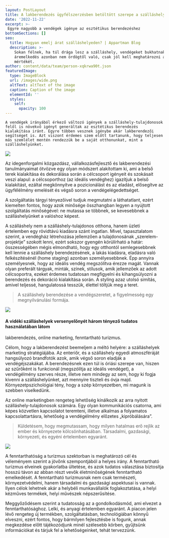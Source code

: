 ```yaml
---
layout: PostLayout
title: A lakberendezés ügyfélszerzésben betöltött szerepe a szálláshelyfejlesztésben
date: '2022-11-22'
excerpt: >-
 Egyre nagyobb a vendégek igénye az esztétikus berendezéshez
bottomSections: []
seo:
  title: Hogyan emelj árat szálláshelyeden? | Appartman Blog
  description: >-
    Sokan félnek, ha túl drága lesz a szálláshely, vendégeket bukhatnak. Az
    áremelkedés azonban nem ördögtől való, csak jól kell meghatározni a
    mértékét.
author: content/data/team/person-xqkrwa90t.json
featuredImage:
  type: ImageBlock
  url: /images/wide.png
  altText: altText of the image
  caption: Caption of the image
  elementId: ''
  styles:
    self:
      opacity: 100
---
```

`A vendégek irányából érkező változó igények a szálláshely-tulajdonosok felől is növekvő igényt generáltak az esztétikus berendezés kialakítása iránt. Egyre többen vesznek igénybe akár lakberendezői segítséget is. Azt viszont érdemes szem előtt tartanunk, hogy teljesen más szemlélet mentén rendezzük be a saját otthonunkat, mint a szálláshelyünket.`

![](/images/lakberendezes-maganszallashely-gyetvai-eva-appartman.jpeg)

Az idegenforgalmi közgazdász, vállalkozásfejlesztő és lakberendezési tanulmányaimat ötvözve egy olyan módszert alakítottam ki, ami a belső terek kialakítása és dekorálása során a célcsoport igényeit és szokásait veszi alapul: a célcsoporthoz (az ideális vendéghez) igazítjuk a belső kialakítást, ezáltal megkönnyítve a pozicionálást és az eladást, elősegítve az ügyfélélmény emelését és végső soron a vendégelégedettséget.

A szolgáltatás tárgyi tényezőivel tudjuk megmutatni a láthatatlant, ezért kiemelten fontos, hogy azok minősége összhangban legyen a nyújtott szolgáltatás minőségével: ne mutassa se többnek, se kevesebbnek a szálláshelyünket a valóshoz képest.

A szálláshely nem a szálláshely-tulajdonos otthona, hanem üzleti értelemben egy rövidtávú kiadásra szánt ingatlan. Mivel, tapasztalatom szerint, a vendégház létrehozása jellemzően a tulajdonosának „szerelem-projektje” szokott lenni, ezért sokszor gyengén körülírható a határ: összességében mégis elmondható, hogy egy otthontól semlegesebbnek kell lennie a szálláshely berendezésének, a lakás kiadásra, eladásra való felkészítésénél (home staging) azonban személyesebbnek. Épp annyira személyesnek, hogy az ideális vendég megszólítva érezze magát. Vannak olyan preferált tárgyak, minták, színek, stílusok, amik jellemzőek az adott célcsoportra, ezeket érdemes tudatosan megfigyelni és kihangsúlyozni a berendezés és dekoráció kialakítása során. A styling azaz utolsó simítás, amivel teljessé, hangulatossá tesszük, élettel töltjük meg a teret.

> A szálláshely berendezése a vendégszeretet, a figyelmesség egy megnyilvánulási formája.

![](/images/vendeghaz-berendezes-tippek-gyetvai-eva-appartman.jpeg)

#### A vidéki szálláshelyek versenyelőnyét három tényező tudatos használatában látom

lakberendezés, online marketing, fenntartható turizmus.

Célom, hogy a lakberendezést beemeljem a méltó helyére: a szálláshelyek marketing stratégiájába. Az enteriőr, és a szálláshely egyedi atmoszféráját hangsúlyozó brandfotók azok, amik végső soron eladják a vendégéjszakákat. A berendezésnek ezen túl is óriási szerepe van, hiszen az szűrőként is funkcionál (megszólítja az ideális vendéget), a vendégélmény szerves része, illetve nem mindegy az sem, hogy ki fogja kivenni a szálláshelyünket, azt mennyire tiszteli és óvja majd. Környezetpszichológiai tény, hogy a szép környezetben, mi magunk is szebben viselkedünk.

Az online marketingben rengeteg lehetőség kínálkozik az arra nyitott szálláshely-tulajdonosok számára. Egy olyan kommunikációs csatorna, ami képes közvetlen kapcsolatot teremteni, illetve alkalmas a folyamatos kapcsolattartásra, lehetőség a vendégélmény előzetes „kipróbálására”.

> Küldetésem, hogy megmutassam, hogy milyen hatalmas erő rejlik az ember és környezete kölcsönhatásában. Társadalmi, gazdasági, környezeti, és egyéni értelemben egyaránt.

![](/images/lakberendezes-es-vendegszerzes-maganszallas-apartman-vendeghaz-gyetvai-eva-appartman.jpeg)

A fenntarthatóság a turizmus szektorban is meghatározó cél és véleményem szerint a jövőnk szempontjából a helyes irány. A fenntartható turizmus elveinek gyakorlatba ültetése, és azok tudatos választása biztosítja hosszú távon az abban részt vevők életminőségének fenntartható emelkedését. A fenntartható turizmusnak nem csak természeti, környezetvédelmi, hanem társadalmi és gazdasági aspektusai is vannak. Ilyen célok lehetnek akár a helybéli munkavállalók foglakoztatása, a helyi kézműves termékek, helyi művészek népszerűsítése.

Meggyőződésem szerint a tudatosság az a gondolkodásmód, ami elvezet a fenntarthatósághoz. Lelki, és anyagi értelemben egyaránt.
A piacon jelen lévő rengeteg új termékben, szolgáltatásban, technológiában könnyű elveszni, ezért fontos, hogy bármilyen fejlesztésbe is fogunk, annak megkezdése előtt tájékozódjunk minél szélesebb körben, gyűjtsünk információkat és tárjuk fel a lehetőségeinket, tehát tervezzünk.
